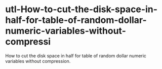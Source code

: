 # utl-How-to-cut-the-disk-space-in-half-for-table-of-random-dollar-numeric-variables-without-compressi
How to cut the disk space in half for table of random dollar numeric variables without compression.
